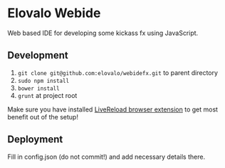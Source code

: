 # Elovalo Webide

Web based IDE for developing some kickass fx using JavaScript.

## Development

1. `git clone git@github.com:elovalo/webidefx.git` to parent directory
2. `sudo npm install`
3. `bower install`
4. `grunt` at project root

Make sure you have installed [LiveReload browser extension](http://feedback.livereload.com/knowledgebase/articles/86242-how-do-i-install-and-use-the-browser-extensions-) to get most benefit out of the setup!

## Deployment

Fill in config.json (do not commit!) and add necessary details there.
